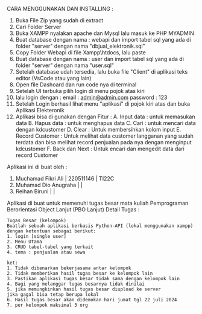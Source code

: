 CARA MENGGUNAKAN DAN INSTALLING :

1. Buka File Zip yang sudah di extract
2. Cari Folder Server
3. Buka XAMPP nyalakan apache dan Mysql lalu masuk ke PHP MYADMIN
4. Buat database dengan nama : webapi dan import tabel sql yang ada di folder "server" dengan nama "dbjual_elektronik.sql"
5. Copy Folder Webapi di file Xampp\htdocs, lalu paste
6. Buat database dengan nama : user dan import tabel sql yang ada di folder "server" dengan nama "user.sql"
7. Setelah database udah tersedia, lalu buka file "Client" di aplikasi teks editor (VsCode atau yang lain)
8. Open file Dashoard dan run code nya di terminal
9. Setelah UI terbuka pilih login di menu pojok atas kiri
10. lalu login dengan :
	email 	 : admin@admin.com
	password : 123
11. Setelah Login berhasil lihat menu "aplikasi" di pojok kiri atas dan buka Aplikasi Elekteronik
12. Aplikasi bisa di gunakan dengan Fitur :
	A. Input data : untuk memasukan data
	B. Hapus data : untuk menghapus data
	C. Cari : untuk mencari data dengan kdcustomer
	D. Clear : Untuk membersihkan kolom input
	E. Record Customer : Untuk melihat data customer langganan yang sudah terdata dan bisa melihat record penjualan pada nya dengan menginput kdcustomer 
	F. Back dan Next : Untuk encari dan mengedit data dari record Customer 


Aplikasi ini di buat oleh :
1. Muchamad Fikri Ali | 220511146 | TI22C
2. Muhamad Dio Anugraha |          |
3. Reihan Biruni |            | 

Aplikasi di buat untuk memenuhi tugas besar mata kuliah Pemprograman Berorientasi Object Lanjut (PBO Lanjut)
Detail Tugas :

	Tugas Besar (kelompok)
	Buatlah sebuah aplikasi berbasis Python-API (lokal menggunakan xampp)
	dengan ketentuan sebagai berikut:
	1. login [single user]
	2. Menu Utama
	3. CRUD tabel-tabel yang terkait
	4. tema : penjualan atau sewa

	ket:
	1. Tidak dibenarkan bekerjasama antar kelompok
	2. Tidak memberikan hasil tugas besar ke kelompok lain
	3. Pastikan aplikasi tugas besar tidak sama dengan kelompok lain
	4. Bagi yang melanggar tugas besarnya tidak dinilai
	5. jika memungkinkan hasil tugas besar diupload ke server
   	jika gagal bisa tetap berupa lokal 
	6. Hasil tugas besar akan didemokan hari jumat tgl 22 juli 2024
	7. per kelompok maksimal 3 org
